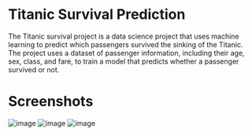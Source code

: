 # Titanic Survival Prediction

 The Titanic survival project is a data science project that uses machine learning to predict which passengers survived the sinking of the Titanic. The project uses a dataset of passenger information, including their age, sex, class, and fare, to train a model that predicts whether a passenger survived or not.

 # Screenshots

![image](https://github.com/Kabir-Shah-29/Data-Science/assets/68286737/542c8338-2aed-4ca4-922b-99cd6cb2b65f)
![image](https://github.com/Kabir-Shah-29/Data-Science/assets/68286737/01786233-33c4-4ef3-8ccc-505215e95d4f)
![image](https://github.com/Kabir-Shah-29/Data-Science/assets/68286737/5a187ae9-2f19-4df9-9d0b-2bbae1e093d1)
